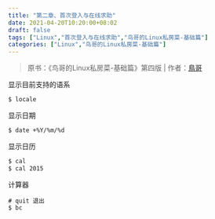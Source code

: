 ```yaml
---
title: "第二章、首次登入与在线求助"
date: 2021-04-20T10:20:00+08:02
draft: false
tags: ["Linux","首次登入与在线求助","鸟哥的Linux私房菜-基础篇"]
categories: ["Linux","鸟哥的Linux私房菜-基础篇"]
---
```


> 原书：《鸟哥的Linux私房菜-基础篇》第四版 | 作者：[鳥哥](http://linux.vbird.org/)

显示目前支持的语系

```cmd
$ locale
```

显示日期

```cmd
$ date +%Y/%m/%d
```

显示日历

```cmd
$ cal
$ cal 2015
```

计算器

```
# quit 退出
$ bc
```